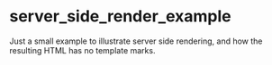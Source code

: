 # server_side_render_example
Just a small example to illustrate server side rendering, and how the resulting HTML has no template marks.
